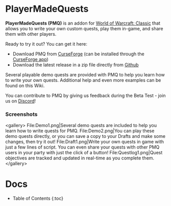 # PlayerMadeQuests

**PlayerMadeQuests (PMQ)** is an addon for [World of Warcraft: Classic](https://worldofwarcraft.com/en-us/wowclassic) that allows you to write your own custom quests, play them in-game, and share them with other players.

Ready to try it out? You can get it here:

* Download PMQ from [CurseForge](https://www.curseforge.com/wow/addons/pmq) (can be installed through the [CurseForge app](https://curseforge.overwolf.com/))
* Download the latest release in a zip file directly from [Github](https://github.com/runeberry/PlayerMadeQuests/releases)

Several playable demo quests are provided with PMQ to help you learn how to write your own quests. Additional help and even more examples can be found on this Wiki.

You can contribute to PMQ by giving us feedback during the Beta Test - join us on [Discord](https://discord.gg/gHMjCgs)!

### Screenshots

&lt;gallery&gt;
File:Demo1.png|Several demo quests are included to help you learn how to write quests for PMQ.
File:Demo2.png|You can play these demo quests directly, or you can save a copy to your Drafts and make some changes, then try it out!
File:Draft1.png|Write your own quests in game with just a few lines of script. You can even share your quests with other PMQ users in your party with just the click of a button!
File:Questlog1.png|Quest objectives are tracked and updated in real-time as you complete them.
&lt;/gallery&gt;

# Docs

* Table of Contents
{:toc}